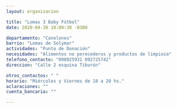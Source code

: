 ```yaml
---
layout: organizacion

title: "Lomas 3 Baby Fútbol"
date: 2020-04-30 18:09:30 -0300

departamento: "Canelones"
barrio: "Lomas de Solymar"
actividades: "Punto de Donación"
necesidades: "Alimentos no perecederos y productos de limpieza"
telefono_contacto: "098925931 092725742"
direccion: "Calle 2 esquina Tiburón"

otros_contactos: " "
horario: "Miércoles y Viernes de 18 a 20 hs."
aclaraciones: ""
cuenta_bancaria: ""

---
```

